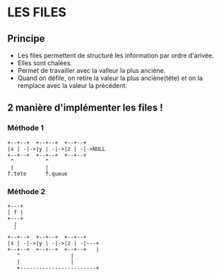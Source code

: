 # LES FILES


## Principe

* Les files permettent de structuré les information par ordre d'arivée. 
* Elles sont chaîées.
* Permet de travailler avec la valleur la plus anciène.
* Quand on défile, on retire la valeur la plus anciène(tête) et on la remplace avec la valeur la précédent.

## 2 manière d'implémenter les files !

### Méthode 1

```
+--+--+  +--+--+  +--+--+ 
|x | -|->|y | -|->|z | -|->NULL
+--+--+  +--+--+  +--+--+
 ^		    ^
 |		    |
f.tete 		f.queue
```

### Méthode 2

```
+---+
| f |
+---+
  |
  ˇ 
+--+--+  +--+--+  +--+--+ 
|x | -|->|y | -|->|z | -|---+
+--+--+  +--+--+  +--+--+   |
   ^			    |
   |			    |
   +------------------------+
```
